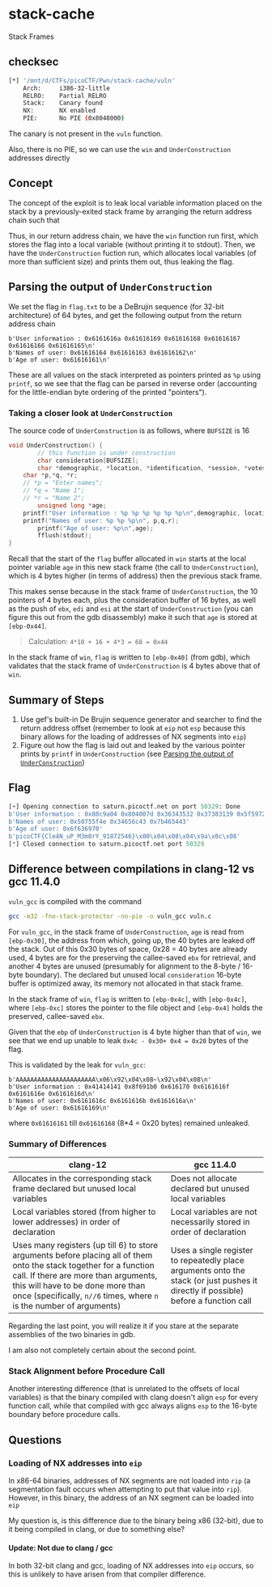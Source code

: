 # stack-cache

Stack Frames

## checksec

```bash
[*] '/mnt/d/CTFs/picoCTF/Pwn/stack-cache/vuln'
    Arch:     i386-32-little
    RELRO:    Partial RELRO
    Stack:    Canary found
    NX:       NX enabled
    PIE:      No PIE (0x8048000)
```

The canary is not present in the `vuln` function. 

Also, there is no PIE, so we can use the `win` and `UnderConstruction` addresses directly

## Concept

The concept of the exploit is to leak local variable information placed on the stack by a previously-exited stack frame by arranging the return address chain such that 

Thus, in our return address chain, we have the `win` function run first, which stores the flag into a local variable (without printing it to stdout). Then, we have the `UnderConstruction` fuction run, which allocates local variables (of more than sufficient size) and prints them out, thus leaking the flag. 

## Parsing the output of `UnderConstruction`

We set the flag in `flag.txt` to be a DeBrujin sequence (for 32-bit architecture) of 64 bytes, and get the following output from the return address chain

```
b'User information : 0x6161616a 0x61616169 0x61616168 0x61616167 0x61616166 0x61616165\n'
b'Names of user: 0x61616164 0x61616163 0x61616162\n'
b'Age of user: 0x61616161\n'
```

These are all values on the stack interpreted as pointers printed as `%p` using `printf`, so we see that the flag can be parsed in reverse order (accounting for the little-endian byte ordering of the printed "pointers"). 

### Taking a closer look at `UnderConstruction`

The source code of `UnderConstruction` is as follows, where `BUFSIZE` is 16

```c
void UnderConstruction() {
        // this function is under construction
        char consideration[BUFSIZE];
        char *demographic, *location, *identification, *session, *votes, *dependents;
	char *p,*q, *r;
	// *p = "Enter names";
	// *q = "Name 1";
	// *r = "Name 2";
        unsigned long *age;
	printf("User information : %p %p %p %p %p %p\n",demographic, location, identification, session, votes, dependents);
	printf("Names of user: %p %p %p\n", p,q,r);
        printf("Age of user: %p\n",age);
        fflush(stdout);
}
```

Recall that the start of the `flag` buffer allocated in `win` starts at the local pointer variable `age` in this new stack frame (the call to `UnderConstruction`), which is 4 bytes higher (in terms of address) then the previous stack frame. 

This makes sense because in the stack frame of `UnderConstruction`, the 10 pointers of 4 bytes each, plus the consideration buffer of 16 bytes, as well as the push of `ebx`, `edi` and `esi` at the start of `UnderConstruction` (you can figure this out from the gdb disassembly) make it such that `age` is stored at `[ebp-0x44]`. 

> Calculation: `4*10 + 16 + 4*3 = 68 = 0x44`

In the stack frame of `win`, `flag` is written to `[ebp-0x40]` (from gdb), which validates that the stack frame of `UnderConstruction` is 4 bytes above that of `win`. 

## Summary of Steps

1. Use gef's built-in De Brujin sequence generator and searcher to find the return address offset (remember to look at `eip` not `esp` because this binary allows for the loading of addresses of NX segments into `eip`)
2. Figure out how the flag is laid out and leaked by the various pointer prints by `printf` in `UnderConstruction` (see [Parsing the output of `UnderConstruction`](#parsing-the-output-of-underconstruction))

## Flag

```python
[+] Opening connection to saturn.picoctf.net on port 50329: Done
b'User information : 0x80c9a04 0x804007d 0x36343532 0x37383139 0x5f597230 0x6d334d5f'
b'Names of user: 0x50755f4e 0x34656c43 0x7b465443'
b'Age of user: 0x6f636970'
b'picoCTF{Cle4N_uP_M3m0rY_91872546}\x00\x04\x08\x04\x9a\x0c\x08'
[*] Closed connection to saturn.picoctf.net port 50329
```

## Difference between compilations in clang-12 vs gcc 11.4.0

`vuln_gcc` is compiled with the command

```bash
gcc -m32 -fno-stack-protector -no-pie -o vuln_gcc vuln.c
```

For `vuln_gcc`, in the stack frame of `UnderConstruction`, `age` is read from `[ebp-0x30]`, the address from which, going up, the 40 bytes are leaked off the stack. Out of this 0x30 bytes of space, 0x28 = 40 bytes are already used, 4 bytes are for the preserving the callee-saved `ebx` for retrieval, and another 4 bytes are unused (presumably for alignment to the 8-byte / 16-byte boundary). The declared but unused local `consideration` 16-byte buffer is optimized away, its memory not allocated in that stack frame. 

In the stack frame of `win`, `flag` is written to `[ebp-0x4c]`, with `[ebp-0x4c]`, where `[ebp-0xc]` stores the pointer to the file object and `[ebp-0x4]` holds the preserved, callee-saved `ebx`. 

Given that the `ebp` of `UnderConstruction` is 4 byte higher than that of `win`, we see that we end up unable to leak `0x4c - 0x30+ 0x4 = 0x20` bytes of the flag. 

This is validated by the leak for `vuln_gcc`: 

```
b'AAAAAAAAAAAAAAAAAAAAAA\x06\x92\x04\x08~\x92\x04\x08\n'
b'User information : 0x41414141 0x8f691b0 0x616170 0x6161616f 0x6161616e 0x6161616d\n'
b'Names of user: 0x6161616c 0x6161616b 0x6161616a\n'
b'Age of user: 0x61616169\n'
```

where `0x61616161` till `0x61616168` (8*4 = 0x20 bytes) remained unleaked. 

### Summary of Differences

| clang-12 | gcc 11.4.0 |
|---------|--------|
| Allocates in the corresponding stack frame declared but unused local variables | Does not allocate declared but unused local variables |
| Local variables stored (from higher to lower addresses) in order of declaration | Local variables are not necessarily stored in order of declaration |
| Uses many registers (up till 6) to store arguments before placing all of them onto the stack together for a function call. If there are more than arguments, this will have to be done more than once (specifically, `n//6` times, where `n` is the number of arguments) | Uses a single register to repeatedly place arguments onto the stack (or just pushes it directly if possible) before a function call |

Regarding the last point, you will realize it if you stare at the separate assemblies of the two binaries in gdb. 

I am also not completely certain about the second point. 

### Stack Alignment before Procedure Call

Another interesting difference (that is unrelated to the offsets of local variables) is that the binary compiled with clang doesn't align `esp` for every function call, while that compiled with gcc always aligns `esp` to the 16-byte boundary before procedure calls. 

## Questions

### Loading of NX addresses into `eip`

In x86-64 binaries, addresses of NX segments are not loaded into `rip` (a segmentation fault occurs when attempting to put that value into `rip`). However, in this binary, the address of an NX segment can be loaded into `eip`

My question is, is this difference due to the binary being x86 (32-bit), due to it being compiled in clang, or due to something else?

#### Update: Not due to clang / gcc

In both 32-bit clang and gcc, loading of NX addresses into `eip` occurs, so this is unlikely to have arisen from that compiler difference. 